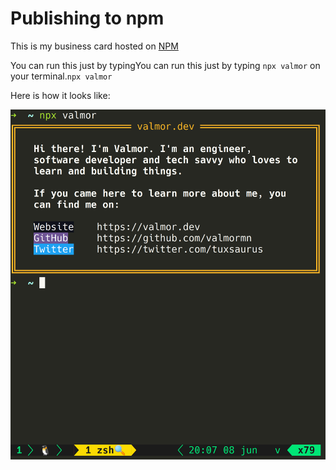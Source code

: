 # Publishing to npm

This is my business card hosted on [NPM](https://www.npmjs.com/package/valmor)

You can run this just by typingYou can run this just by typing `npx valmor` on your terminal.`npx valmor`

Here is how it looks like:

![Command result preview](./preview.png "a title")
